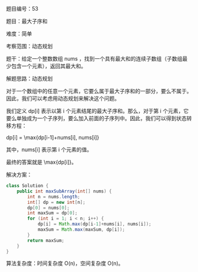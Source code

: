 题目编号：53

题目：最大子序和

难度：简单

考察范围：动态规划

题干：给定一个整数数组 nums ，找到一个具有最大和的连续子数组（子数组最少包含一个元素），返回其最大和。

解题思路：动态规划

对于一个数组中的任意一个元素，它要么属于最大子序和的一部分，要么不属于。因此，我们可以考虑用动态规划来解决这个问题。

我们定义 dp[i] 表示以第 i 个元素结尾的最大子序和。那么，对于第 i 个元素，它要么单独成为一个子序列，要么加入前面的子序列中。因此，我们可以得到状态转移方程：

dp[i] = \max\{dp[i-1]+nums[i], nums[i]\}

其中，nums[i] 表示第 i 个元素的值。

最终的答案就是 \max\{dp[i]\}。

解决方案：

```java
class Solution {
    public int maxSubArray(int[] nums) {
        int n = nums.length;
        int[] dp = new int[n];
        dp[0] = nums[0];
        int maxSum = dp[0];
        for (int i = 1; i < n; i++) {
            dp[i] = Math.max(dp[i-1]+nums[i], nums[i]);
            maxSum = Math.max(maxSum, dp[i]);
        }
        return maxSum;
    }
}
```

算法复杂度：时间复杂度 O(n)，空间复杂度 O(n)。